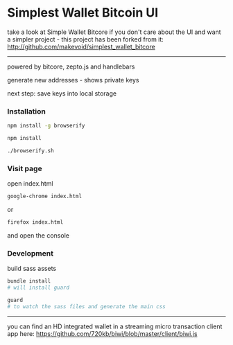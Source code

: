 # Simplest Wallet Bitcoin UI

take a look at Simple Wallet Bitcore if you don't care about the UI and want a simpler project - this project has been forked from it: http://github.com/makevoid/simplest_wallet_bitcore

---

powered by bitcore, zepto.js and handlebars

generate new addresses - shows private keys

next step: save keys into local storage

### Installation

```sh
npm install -g browserify
```

```sh
npm install
```

```sh
./browserify.sh
```

### Visit page

open index.html

```sh
google-chrome index.html
```

or

```sh
firefox index.html
```

and open the console


### Development

build sass assets

```rb
bundle install
# will install guard

guard
# to watch the sass files and generate the main css
```

---

you can find an HD integrated wallet in a streaming micro transaction client app here: 
https://github.com/720kb/biwi/blob/master/client/biwi.js
